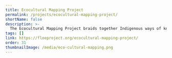 ```yaml
---
title: Ecocultural Mapping Project
permalink: /projects/ecocultural-mapping-project/
shortName: false
description: >-
  The Ecocultural Mapping Project braids together Indigenous ways of knowing and Western ecological science to create an interactive, educational, ecocultural map of Retreat Cove (Xetthecum in the Hul’qumi’num language), on Galiano Island, BC, Canada.
tags: []
link: https://floeproject.org/ecocultural-mapping-project/
order: 31
thumbnailImage: /media/eco-cultural-mapping.png
---
```

